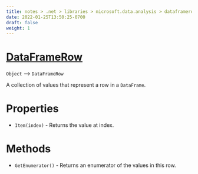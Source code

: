 ```yaml
---
title: notes > .net > libraries > microsoft.data.analysis > dataframerow
date: 2022-01-25T13:50:25-0700
draft: false
weight: 1
---
```

# [DataFrameRow](https://docs.microsoft.com/en-us/dotnet/api/microsoft.data.analysis.dataframerow?view=ml-dotnet-preview)
`Object` –> `DataFrameRow`  

A collection of values that represent a row in a `DataFrame`.

# Properties
- `Item(index)` - Returns the value at index.

# Methods
- `GetEnumerator()` - Returns an enumerator of the values in this row.
